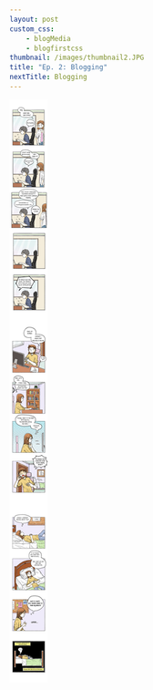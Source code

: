 ```yaml
--- 
layout: post
custom_css: 
    - blogMedia
    - blogfirstcss
thumbnail: /images/thumbnail2.JPG
title: "Ep. 2: Blogging"
nextTitle: Blogging
---
```


<img class = "comic" src = "/comics/Comic2_Final2.jpg"/>

